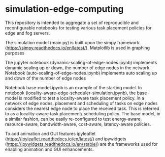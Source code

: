 # simulation-edge-computing
This repository is intended to aggregate a set of reproducible and reconfigurable notebooks for testing various task placement policies for edge and fog servers.

The simulation model (main.py) is built upon the simpy framework (https://simpy.readthedocs.io/en/latest/). Matplotlib is used in graphing purposes

The jupyter notebook (dynamic-scaling-of-edge-nodes.ipynb) implements dynamic scaling up or down, the number of edge nodes in the network. Notebook (auto-scaling-of-edge-nodes.ipynb) implements auto scaling up and down of the number of edge nodes

Notebook base-model.ipynb is an example of the starting model. In notebook (locality-aware-edge-scheduler-simulation.ipynb), the base model is modified to test a locality-aware task placement policy. In a network of edge nodes, placement and scheduling of tasks on edge nodes considers the nearest edge node to place the received task. This is referred to as a locality-aware task placement/ scheduling policy.  The base model, in a similar fashion, can be easily re-configured to test energy-aware, resource-aware, bandwidth-aware, cost-aware, latency-aware policies.

To add animation and GUI features ipyleaflet (https://ipyleaflet.readthedocs.io/en/latest/) and ipywidgets (https://ipywidgets.readthedocs.io/en/stable/) are the frameworks used for enabling animation and GUI enhancements. 
